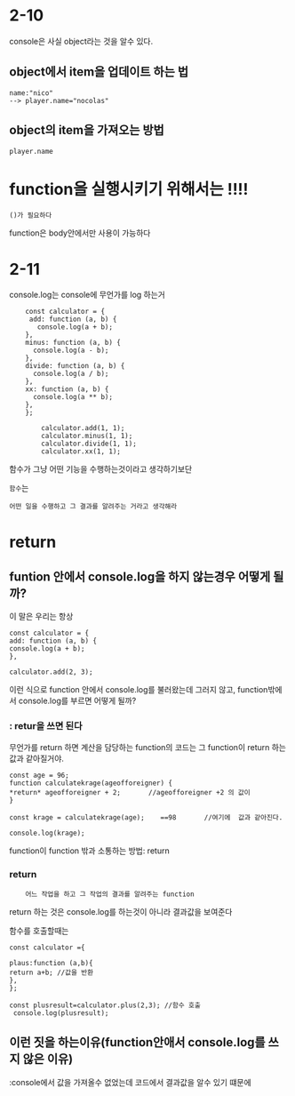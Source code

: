 # 2-10

console은 사실 object라는 것을 알수 있다.

## object에서 item을 업데이트 하는 법

    name:"nico"
    --> player.name="nocolas"

## object의 item을 가져오는 방법

    player.name

# function을 실행시키기 위해서는 !!!!

    ()가 필요하다

function은 body안에서만 사용이 가능하다

# 2-11

console.log는 console에 무언가를 log 하는거

        const calculator = {
         add: function (a, b) {
           console.log(a + b);
        },
        minus: function (a, b) {
          console.log(a - b);
        },
        divide: function (a, b) {
          console.log(a / b);
        },
        xx: function (a, b) {
          console.log(a ** b);
        },
        };

            calculator.add(1, 1);
            calculator.minus(1, 1);
            calculator.divide(1, 1);
            calculator.xx(1, 1);

함수가 그냥 어떤 기능을 수행하는것이라고 생각하기보단

`함수`는

    어떤 일을 수행하고 그 결과를 알려주는 거라고 생각해라

# return

## funtion 안에서 console.log을 하지 않는경우 어떻게 될까?

이 말은 우리는 항상

    const calculator = {
    add: function (a, b) {
    console.log(a + b);
    },

    calculator.add(2, 3);

이런 식으로 function 안에서 console.log를 불러왔는데 그러지 않고,
function밖에서 console.log를 부르면 어떻게 될까?

### : retur을 쓰면 된다

무언가를 return 하면
계산을 담당하는 function의 코드는
그 function이 return 하는 값과 같아질거야.

    const age = 96;
    function calculatekrage(ageofforeigner) {
    *return* ageofforeigner + 2;       //ageofforeigner +2 의 값이
    }

    const krage = calculatekrage(age);    ==98       //여기에  값과 같아진다.

    console.log(krage);

function이 function 밖과 소통하는 방법: return

### return

        어느 작업을 하고 그 작업의 결과를 알려주는 function

return 하는 것은 console.log를 하는것이 아니라 결과값을 보여준다

함수를 호출할때는

    const calculator ={

    plaus:function (a,b){
    return a+b; //값을 반환
    },
    };

    const plusresult=calculator.plus(2,3); //함수 호출
     console.log(plusresult);

## 이런 짓을 하는이유(function안애서 console.log를 쓰지 않은 이유)

:console에서 값을 가져올수 없었는데 코드에서 결과값을 알수 있기 떄문에
